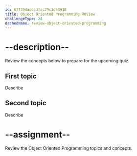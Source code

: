 ```yaml
---
id: 67f39dac6c3fac29c3d54918
title: Object Oriented Programming Review
challengeType: 24
dashedName: review-object-oriented-programming
---
```


# --description--

Review the concepts below to prepare for the upcoming quiz.

## First topic

Describe

## Second topic

Describe

# --assignment--

Review the Object Oriented Programming topics and concepts.
